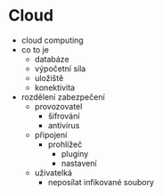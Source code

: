 # Cloud

- cloud computing
- co to je
  - databáze
  - výpočetní síla
  - uložiště
  - konektivita
- rozdělení zabezpečení
  - provozovatel 
    - šifrování
    - antivirus
  - připojení
    - prohlížeč
      - pluginy
      - nastavení
  - uživatelká
    - neposílat infikované soubory